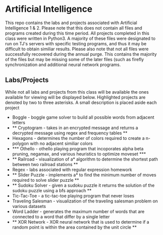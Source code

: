 # Artificial Intelligence

This repo contains the labs and projects associated with Artificial Intelligence 1 & 2.  Please note that this does not contain all files and programs created during this time period.  All projects completed in this class were written in Python3.  A majority of these files were designated to run on TJ's servers with specific testing programs, and thus it may be difficult to obtain similiar results.  Please also note that not all files were successfully recovered during the annual purge.  This contains the majority of the files but may be missing some of the later files (such as firefly synchronization and additional neural network programs.

## Labs/Projects

While not all labs and projects from this class will be available the ones available for viewing will be displayed below.  Highlighted projects are denoted by two to three asterisks.  A small description is placed aside each project

 * Boggle - boggle game solver to build all possible words from adjacent letters<br/>
 * ** Cryptogram - takes in an encrypted message and returns a decrypted message using regex and frequency tables **<br/>
 * Hexagons - determines the number of colors required to create a n-polygon with no adjacent similiar colors<br/>
 * *** Othello - othello playing program that incoporates alpha beta pruning, negamax, and various heuristics to optimize moveset ***<br/>
 * ** Railroad - visualization of a* algorithm to determine the shortest path between two railroad stations **<br/>
 * Regex - labs associated with regular expression homework<br/>
 * ** Slider Puzzle - implements a* to find the minimum number of moves required to solve slider puzzle **<br/>
 * ** Sudoku Solver - given a sudoku puzzle it returns the solution of the sudoku puzzle using a bfs approach **<br/>
 * Tic-Tac-Toe - a tic-tac-toe playing program that never loses <br/>
 * Traveling Salesman - visualization of the traveling salesman problem on various datasets<br/>
 * Word Ladder - generates the maximum number of words that are connected to a word that differ by a single letter<br/>
 * ** XOR Network - XOR neural network that is used to determine if a random point is within the area contained by the unit circle **<br/>
